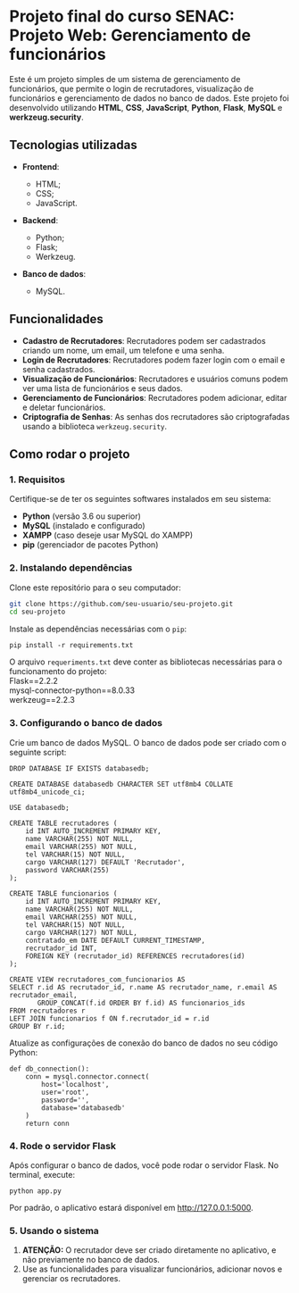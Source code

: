 # Projeto final do curso SENAC: Projeto Web: Gerenciamento de funcionários

Este é um projeto simples de um sistema de gerenciamento de funcionários, que permite o login de recrutadores, visualização de funcionários e gerenciamento de dados no banco de dados. Este projeto foi desenvolvido utilizando **HTML**, **CSS**, **JavaScript**, **Python**, **Flask**, **MySQL** e **werkzeug.security**.

## Tecnologias utilizadas

- **Frontend**:
  - HTML;
  - CSS;
  - JavaScript.

- **Backend**:
  - Python;
  - Flask;
  - Werkzeug.

- **Banco de dados**:
  - MySQL.

## Funcionalidades

- **Cadastro de Recrutadores**: Recrutadores podem ser cadastrados criando um nome, um email, um telefone e uma senha.
- **Login de Recrutadores**: Recrutadores podem fazer login com o email e senha cadastrados.
- **Visualização de Funcionários**: Recrutadores e usuários comuns podem ver uma lista de funcionários e seus dados.
- **Gerenciamento de Funcionários**: Recrutadores podem adicionar, editar e deletar funcionários.
- **Criptografia de Senhas**: As senhas dos recrutadores são criptografadas usando a biblioteca `werkzeug.security`.

## Como rodar o projeto

### 1. Requisitos

Certifique-se de ter os seguintes softwares instalados em seu sistema:

- **Python** (versão 3.6 ou superior)
- **MySQL** (instalado e configurado)
- **XAMPP** (caso deseje usar MySQL do XAMPP)
- **pip** (gerenciador de pacotes Python)

### 2. Instalando dependências

Clone este repositório para o seu computador:

```bash
git clone https://github.com/seu-usuario/seu-projeto.git
cd seu-projeto
```

Instale as dependências necessárias com o `pip`:
```
pip install -r requirements.txt
```
O arquivo `requeriments.txt` deve conter as bibliotecas necessárias para o funcionamento do projeto:
<br>Flask==2.2.2<br>
mysql-connector-python==8.0.33<br>
werkzeug==2.2.3

### 3. Configurando o banco de dados

Crie um banco de dados MySQL. O banco de dados pode ser criado com o seguinte script:

```
DROP DATABASE IF EXISTS databasedb;

CREATE DATABASE databasedb CHARACTER SET utf8mb4 COLLATE utf8mb4_unicode_ci;

USE databasedb;

CREATE TABLE recrutadores (
    id INT AUTO_INCREMENT PRIMARY KEY,
    name VARCHAR(255) NOT NULL,
    email VARCHAR(255) NOT NULL,
    tel VARCHAR(15) NOT NULL,
    cargo VARCHAR(127) DEFAULT 'Recrutador',
    password VARCHAR(255)
);

CREATE TABLE funcionarios (
    id INT AUTO_INCREMENT PRIMARY KEY,
    name VARCHAR(255) NOT NULL,
    email VARCHAR(255) NOT NULL,
    tel VARCHAR(15) NOT NULL,
    cargo VARCHAR(127) NOT NULL,
    contratado_em DATE DEFAULT CURRENT_TIMESTAMP,
    recrutador_id INT,
    FOREIGN KEY (recrutador_id) REFERENCES recrutadores(id)
);

CREATE VIEW recrutadores_com_funcionarios AS
SELECT r.id AS recrutador_id, r.name AS recrutador_name, r.email AS recrutador_email, 
       GROUP_CONCAT(f.id ORDER BY f.id) AS funcionarios_ids
FROM recrutadores r
LEFT JOIN funcionarios f ON f.recrutador_id = r.id
GROUP BY r.id;
```

Atualize as configurações de conexão do banco de dados no seu código Python:
```
def db_connection():
    conn = mysql.connector.connect(
        host='localhost',
        user='root',
        password='',
        database='databasedb'
    )
    return conn
```

### 4. Rode o servidor Flask
Após configurar o banco de dados, você pode rodar o servidor Flask. No terminal, execute:
```
python app.py
```
Por padrão, o aplicativo estará disponível em http://127.0.0.1:5000.

### 5. Usando o sistema
1. **ATENÇÃO:** O recrutador deve ser criado diretamente no aplicativo, e não previamente no banco de dados.
2. Use as funcionalidades para visualizar funcionários, adicionar novos e gerenciar os recrutadores.
